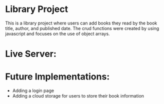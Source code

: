 # Library Project

This is a library project where users can add books they read by the book title, author, and published date. The crud functions were created by using javascript and focuses on the use of object arrays.

# Live Server:


# Future Implementations:

* Adding a login page
* Adding a cloud storage for users to store their book information
